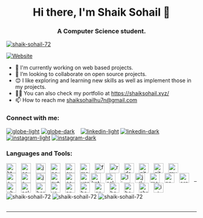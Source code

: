 
<h1 align="center">Hi there, I'm Shaik Sohail 👋</h1> 
<h3 align="center">A Computer Science student.</h3>

<p align="left"> <a href="https://github.com/ryo-ma/github-profile-trophy"><img src="https://github-profile-trophy.vercel.app/?username=shaik-sohail-72" alt="shaik-sohail-72" /></a> </p>

  [![Website](https://img.shields.io/website?label=Shaiksohail.xyz&down_color=green&down_message=Up&style=for-the-badge&url=https%3A%2F%2Fshaiksohail.xyz)](https://shaiksohail.xyz/)
- 🔭 I'm currently working on web based projects.
- 👯 I’m looking to collaborate on open source projects.
- 😊 I like exploring and learning new skills as well as implement those in my projects.
- 👨‍💻 You can also check my portfolio at https://shaiksohail.xyz/
- 📫 How to reach me shaiksohailhu7n@gmail.com

### Connect with me:
[![globe-light](https://user-images.githubusercontent.com/106341416/172428077-1dbdab7d-8d0d-4745-94b3-a8dde2952954.svg)](https://shaiksohail.xyz)
[![globe-dark](https://user-images.githubusercontent.com/106341416/172015767-8ef4947b-a1cf-4089-92e8-8422746b166f.svg)](https://shaiksohail.xyz)
&nbsp;&nbsp;
[![linkedin-light](https://user-images.githubusercontent.com/106341416/172428168-122049a0-e050-4ee1-8bba-3922efffe519.svg)](https://www.linkedin.com/in/shaik-sohail-a7b7aa240)
[![linkedin-dark](https://user-images.githubusercontent.com/106341416/172016033-73dcf129-4191-4f27-9c43-c3eeaa71af0b.svg)](https://www.linkedin.com/in/shaik-sohail-a7b7aa240)
&nbsp;&nbsp;
[![instagram-light](https://user-images.githubusercontent.com/106341416/172428250-edb7ac1b-d743-40e9-9374-2c5c7384a436.svg)](https://instagram.com/shaik_sohail_72?igshid=NWRhNmQxMjQ=)
[![instagram-dark](https://user-images.githubusercontent.com/106341416/172015786-63471544-fec8-454a-837b-4a046d92fde7.svg)](https://instagram.com/shaik_sohail_72?igshid=NWRhNmQxMjQ=)

### Languages and Tools:
<img align="left" alt="html5" width="26px" src="https://cdn.jsdelivr.net/gh/devicons/devicon/icons/html5/html5-original.svg" style="padding-right:10px;" />
<img align="left" alt="css3" width="26px" src="https://cdn.jsdelivr.net/gh/devicons/devicon/icons/css3/css3-original.svg" style="padding-right:10px;" />
<img align="left" alt="javascript" width="26px" src="https://cdn.jsdelivr.net/gh/devicons/devicon/icons/javascript/javascript-original.svg" style="padding-right:10px;" />
<img align="left" alt="nodejs" width="26px" src="https://cdn.jsdelivr.net/gh/devicons/devicon/icons/nodejs/nodejs-original.svg" style="padding-right:10px;" />
<img align="left" alt="express" width="26px" src="https://cdn.jsdelivr.net/gh/devicons/devicon/icons/express/express-original.svg" style="padding-right:10px;" />
<img align="left" alt="mongodb" width="26px" src="https://cdn.jsdelivr.net/gh/devicons/devicon/icons/mongodb/mongodb-original.svg" style="padding-right:10px;" />
<img align="left" alt="firebase" width="26px" src="https://cdn.jsdelivr.net/gh/devicons/devicon/icons/firebase/firebase-plain.svg" style="padding-right:10px;" />
<img align="left" alt="react" width="26px" src="https://cdn.jsdelivr.net/gh/devicons/devicon/icons/react/react-original.svg" style="padding-right:10px;" />
<img align="left" alt="docker" width="26px" src="https://cdn.jsdelivr.net/gh/devicons/devicon/icons/docker/docker-original.svg" style="padding-right:10px;" />
<img align="left" alt="git" width="26px" src="https://cdn.jsdelivr.net/gh/devicons/devicon/icons/git/git-original.svg" style="padding-right:10px;" />
<img align="left" alt="github" width="26px" src="https://cdn.jsdelivr.net/gh/devicons/devicon/icons/github/github-original.svg" style="padding-right:10px;" />
<img align="left" alt="mysql" width="26px" src="https://cdn.jsdelivr.net/gh/devicons/devicon/icons/mysql/mysql-original.svg" style="padding-right:10px;" />
<img align="left" alt="c" width="26px" src="https://cdn.jsdelivr.net/gh/devicons/devicon/icons/c/c-original.svg" style="padding-right:10px;" />
<img align="left" alt="c++" width="26px" src="https://cdn.jsdelivr.net/gh/devicons/devicon/icons/cplusplus/cplusplus-original.svg" style="padding-right:10px;" />
<img align="left" alt="java" width="26px" src="https://cdn.jsdelivr.net/gh/devicons/devicon/icons/java/java-original.svg" style="padding-right:10px;" />
<img align="left" alt="python" width="26px" src="https://cdn.jsdelivr.net/gh/devicons/devicon/icons/python/python-original.svg" style="padding-right:10px;" />
<img align="left" alt="cshaarp" width="26px" src="https://cdn.jsdelivr.net/gh/devicons/devicon/icons/csharp/csharp-original.svg" style="padding-right:10px;" />
<img align="left" alt="unreal" width="26px" src="https://cdn.jsdelivr.net/gh/devicons/devicon/icons/unrealengine/unrealengine-original.svg" style="paddingright:10px;" />
<img align="left" alt="kotlin" width="26px" src="https://cdn.jsdelivr.net/gh/devicons/devicon/icons/kotlin/kotlin-original.svg" style="padding-right:10px;" />
<img align="left" alt="eslint" width="26px" src="https://cdn.jsdelivr.net/gh/devicons/devicon/icons/eslint/eslint-original.svg" style="padding-right:10px;" />
<img align="left" alt="linux" width="26px" src="https://cdn.jsdelivr.net/gh/devicons/devicon/icons/linux/linux-original.svg" style="padding-right:10px;" />
<img align="left" alt="jetbrains" width="26px" src="https://cdn.jsdelivr.net/gh/devicons/devicon/icons/jetbrains/jetbrains-original.svg" style="padding-right:10px;" />
<img align="left" alt="materialui" width="26px" src="https://cdn.jsdelivr.net/gh/devicons/devicon/icons/materialui/materialui-original.svg" style="padding-right:10px;" />
<img align="left" alt="npm" width="26px" src="https://cdn.jsdelivr.net/gh/devicons/devicon/icons/npm/npm-original-wordmark.svg" style="padding-right:10px;" />
<img align="left" alt="oracle" width="26px" src="https://cdn.jsdelivr.net/gh/devicons/devicon/icons/oracle/oracle-original.svg" style="padding-right:10px;" />
<img align="left" alt="ubuntu" width="26px" src="https://cdn.jsdelivr.net/gh/devicons/devicon/icons/ubuntu/ubuntu-plain-wordmark.svg" style="padding-right:10px;" />
<img align="left" alt="selenium" width="26px" src="https://cdn.jsdelivr.net/gh/devicons/devicon/icons/selenium/selenium-original.svg" style="padding-right:10px;" />
<img align="left" alt="heroku" width="26px" src="https://cdn.jsdelivr.net/gh/devicons/devicon/icons/heroku/heroku-original.svg" style="padding-right:10px;" />
<img align="left" alt="vscode" width="26px" src="https://cdn.jsdelivr.net/gh/devicons/devicon/icons/vscode/vscode-original.svg" style="padding-right:10px;" />
<img align="left" alt="android studio" width="26px" src="https://cdn.jsdelivr.net/gh/devicons/devicon/icons/androidstudio/androidstudio-original.svg" style="padding-right:10px;" />
<img align="left" alt="bootstrap" width="26px" src="https://cdn.jsdelivr.net/gh/devicons/devicon/icons/bootstrap/bootstrap-original.svg" style="padding-right:10px;" />
<img align="left" alt="apple" width="26px" src="https://cdn.jsdelivr.net/gh/devicons/devicon/icons/apple/apple-original.svg" style="padding-right:10px;" />
<img align="left" alt="bash" width="26px" src="https://cdn.jsdelivr.net/gh/devicons/devicon/icons/bash/bash-original.svg" style="padding-right:10px;" />
<img align="left" alt="bebel" width="26px" src="https://cdn.jsdelivr.net/gh/devicons/devicon/icons/babel/babel-original.svg" style="padding-right:10px;" />
<img align="left" alt="chrome" width="26px" src="https://cdn.jsdelivr.net/gh/devicons/devicon/icons/chrome/chrome-original.svg" style="padding-right:10px;" />
<img align="left" alt="intellij" width="26px" src="https://cdn.jsdelivr.net/gh/devicons/devicon/icons/intellij/intellij-original.svg" style="padding-right:10px;" />

<br />
<br />

---

<img align="center" src="https://github-readme-stats.vercel.app/api/top-langs?username=shaik-sohail-72&show_icons=true&locale=en&layout=compact" alt="shaik-sohail-72" />

<img align="center" src="https://github-readme-stats.vercel.app/api?username=shaik-sohail-72&show_icons=true&locale=en" alt="shaik-sohail-72" />

<img align="center" src="https://github-readme-streak-stats.herokuapp.com/?user=shaik-sohail-72" alt="shaik-sohail-72" />

<br />
<br />

---

